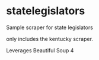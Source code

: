 # statelegislators
Sample scraper for state legislators 


only includes the kentucky scraper.

Leverages Beautiful Soup 4
